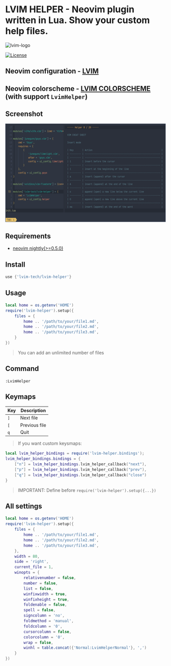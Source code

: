 # LVIM HELPER - Neovim plugin written in Lua. Show your custom help files.

![lvim-logo](https://user-images.githubusercontent.com/82431193/115121988-3bc06800-9fbe-11eb-8dab-19f624aa7b93.png)

[![License](https://img.shields.io/badge/License-BSD%203--Clause-blue.svg)](https://github.com/lvim-tech/lvim-colorscheme/blob/main/LICENSE)

## Neovim configuration - [LVIM](https://github.com/lvim-tech/lvim)

## Neovim colorscheme - [LVIM COLORSCHEME](https://github.com/lvim-tech/lvim-colorscheme) (with support `LvimHelper`)

## Screenshot

![LvimHelper.png](https://github.com/lvim-tech/lvim-helper/blob/main/media/LvimHelper.png)

## Requirements

- [neovim nightly(>=0.5.0)](https://github.com/neovim/neovim/wiki/Installing-Neovim)

## Install

```lua
use {'lvim-tech/lvim-helper'}
```

## Usage

```lua
local home = os.getenv('HOME')
require('lvim-helper').setup({
    files = {
        home .. '/path/to/your/file1.md',
        home .. '/path/to/your/file2.md',
        home .. '/path/to/your/file3.md',
    }
})
```

> You can add an unlimited number of files

## Command

```
:LvimHelper
```

## Keymaps

| Key | Description   |
| --- | ------------- |
| `]` | Next file     |
| `[` | Previous file |
| `q` | Quit          |

> If you want custom keysmaps:

```lua
local lvim_helper_bindings = require('lvim-helper.bindings');
lvim_helper_bindings.bindings = {
    ["n"] = lvim_helper_bindings.lvim_helper_callback("next"),
    ["p"] = lvim_helper_bindings.lvim_helper_callback("prev"),
    ["q"] = lvim_helper_bindings.lvim_helper_callback("close")
}
```

> IMPORTANT: Define before `require('lvim-helper').setup({...})`

## All settings

```lua
local home = os.getenv('HOME')
require('lvim-helper').setup({
    files = {
        home .. '/path/to/your/file1.md',
        home .. '/path/to/your/file2.md',
        home .. '/path/to/your/file3.md',
    },
    width = 80,
    side = 'right',
    current_file = 1,
    winopts = {
        relativenumber = false,
        number = false,
        list = false,
        winfixwidth = true,
        winfixheight = true,
        foldenable = false,
        spell = false,
        signcolumn = 'no',
        foldmethod = 'manual',
        foldcolumn = '0',
        cursorcolumn = false,
        colorcolumn = '0',
        wrap = false,
        winhl = table.concat({'Normal:LvimHelperNormal'}, ',')
    }
})
```
